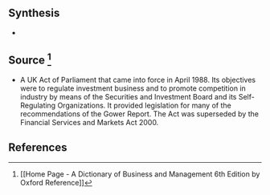 ## Synthesis
- 
## Source [^1]
- A UK Act of Parliament that came into force in April 1988. Its objectives were to regulate investment business and to promote competition in industry by means of the Securities and Investment Board and its Self-Regulating Organizations. It provided legislation for many of the recommendations of the Gower Report. The Act was superseded by the Financial Services and Markets Act 2000.
## References

[^1]: [[Home Page - A Dictionary of Business and Management 6th Edition by Oxford Reference]]
